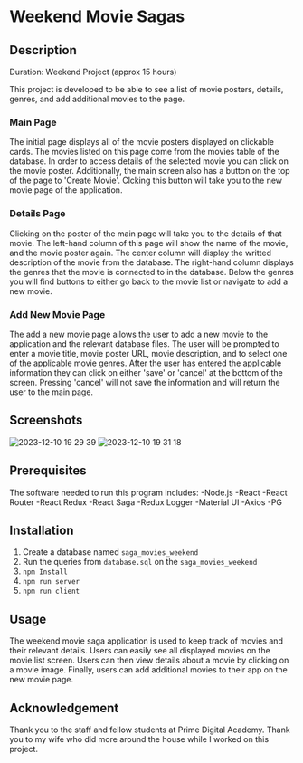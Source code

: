 # Weekend Movie Sagas

## Description
Duration: Weekend Project (approx 15 hours)

This project is developed to be able to see a list of movie posters, details, genres, and add additional movies to the page.

### Main Page
The initial page displays all of the movie posters displayed on clickable cards.  The movies listed on this page come from the movies table of the database.  In order to access details of the selected movie you can click on the movie poster.  Additionally, the main screen also has a button on the top of the page to 'Create Movie'.  Clcking this button will take you to the new movie page of the application.

### Details Page
Clicking on the poster of the main page will take you to the details of that movie.  The left-hand column of this page will show the name of the movie, and the movie poster again.  The center column will display the writted description of the movie from the database.  The right-hand column displays the genres that the movie is connected to in the database.  Below the genres you will find buttons to either go back to the movie list or navigate to add a new movie.  

### Add New Movie Page
The add a new movie page allows the user to add a new movie to the application and the relevant database files.  The user will be prompted to enter a movie title, movie poster URL, movie description, and to select one of the applicable movie genres.  After the user has entered the applicable information they can click on either 'save' or 'cancel' at the bottom of the screen.  Pressing 'cancel' will not save the information and will return the user to the main page.

## Screenshots
![2023-12-10 19 29 39](https://github.com/RyanKjesboJohnson/weekend-movie-sagas/assets/137465822/9993e5a6-79d2-4ecc-806e-71bae5cb15c6)
![2023-12-10 19 31 18](https://github.com/RyanKjesboJohnson/weekend-movie-sagas/assets/137465822/5281e49b-7fd4-428b-8486-1766e87b74af)

## Prerequisites
The software needed to run this program includes:
-Node.js
-React
-React Router
-React Redux
-React Saga
-Redux Logger
-Material UI
-Axios
-PG

## Installation
1. Create a database named `saga_movies_weekend`
2. Run the queries from `database.sql` on the `saga_movies_weekend`
3. `npm Install`
4. `npm run server`
5. `npm run client`

## Usage
The weekend movie saga application is used to keep track of movies and their relevant details.  Users can easily see all displayed movies on the movie list screen.  Users can then view details about a movie by clicking on a movie image.  Finally, users can add additional movies to their app on the new movie page.

## Acknowledgement
Thank you to the staff and fellow students at Prime Digital Academy.  Thank you to my wife who did more around the house while I worked on this project.

